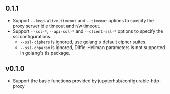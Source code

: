 ## 0.1.1

- Support `--keep-alive-timeout` and `--timeout` options to specify the proxy server idle timeout and r/w timeout.
- Support `--ssl-*`, `--api-ssl-*` and `--client-ssl-*` options to specify the ssl configurations.
  - `--ssl-ciphers` is ignored, use golang's default cipher suites.
  - `--ssl-dhparam` is ignored, Diffie-Hellman parameters is not supported in golang's tls package.

## v0.1.0

- Support the basic functions provided by jupyterhub/configurable-http-proxy
